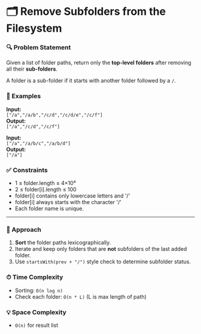 # 🗂 Remove Subfolders from the Filesystem

### 🔍 Problem Statement

Given a list of folder paths, return only the **top-level folders** after removing all their **sub-folders**.

A folder is a sub-folder if it starts with another folder followed by a `/`.

### 🧠 Examples

**Input:**  
`["/a","/a/b","/c/d","/c/d/e","/c/f"]`  
**Output:**  
`["/a","/c/d","/c/f"]`

**Input:**  
`["/a","/a/b/c","/a/b/d"]`  
**Output:**  
`["/a"]`

### ✅ Constraints
- 1 ≤ folder.length ≤ 4×10⁴  
- 2 ≤ folder[i].length ≤ 100  
- folder[i] contains only lowercase letters and '/'
- folder[i] always starts with the character '/'
- Each folder name is unique.

---

### 🚀 Approach

1. **Sort** the folder paths lexicographically.
2. Iterate and keep only folders that are **not** subfolders of the last added folder.
3. Use `startsWith(prev + "/")` style check to determine subfolder status.

### ⏱ Time Complexity

- Sorting: `O(n log n)`
- Check each folder: `O(n * L)` (L is max length of path)

### 💡 Space Complexity

- `O(n)` for result list
